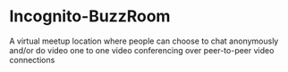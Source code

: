 # Incognito-BuzzRoom
A virtual meetup location where people can choose to chat anonymously and/or do video one to one video conferencing over peer-to-peer video connections
